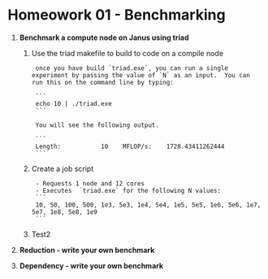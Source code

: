 # Homeowork 01 - Benchmarking

1. __Benchmark a compute node on Janus using triad__

	1. Use the triad makefile to build to code on a compile node

			once you have build `triad.exe`, you can run a single experiment by passing the value of `N` as an input.  You can run this on the command line by typing:
			
			```
			echo 10 | ./triad.exe
			```

			You will see the following output.

			```
			Length:           10    MFLOP/s:    1728.43411262444 
			```

	2. Create a job script
	
			- Requests 1 node and 12 cores
			- Executes  `triad.exe` for the following N values:
			```
			10, 50, 100, 500, 1e3, 5e3, 1e4, 5e4, 1e5, 5e5, 1e6, 5e6, 1e7, 5e7, 1e8, 5e8, 1e9
			```

	3. Test2
   
2. __Reduction - write your own benchmark__ 
3. __Dependency - write your own benchmark__
